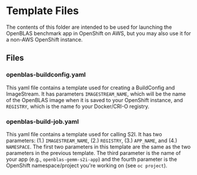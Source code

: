 # Template Files

The contents of this folder are intended to be used for launching the OpenBLAS benchmark app in OpenShift on AWS, but you may also use it for a non-AWS OpenShift instance.

## Files

### openblas-buildconfig.yaml

This yaml file contains a template used for creating a BuildConfig and ImageStream. It has parameters `IMAGESTREAM_NAME`, which will be the name of the OpenBLAS image when it is saved to your OpenShift instance, and `REGISTRY`, which is the name fo your Docker/CRI-O registry.

### openblas-build-job.yaml

This yaml file contains a template used for calling S2I. It has two parameters: (1.) `IMAGESTREAM_NAME`, (2.) `REGISTRY`, (3.) `APP_NAME`, and (4.) `NAMESPACE`. The first two parameters in this template are the same as the two parameters in the previous template. The third parameter is the name of your app (e.g., `openblas-gemm-s2i-app`) and the fourth parameter is the OpenShift namespace/project you're working on (see `oc project`).
